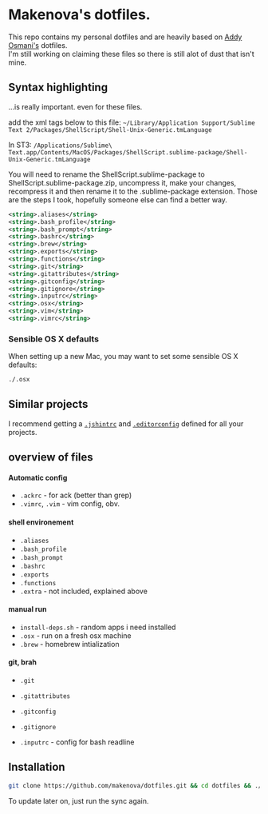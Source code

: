 # Makenova's dotfiles.

This repo contains my personal dotfiles and are heavily based on [Addy Osmani's](https://github.com/addyosmani/dotfiles/) dotfiles.  
I'm still working on claiming these files so there is still alot of dust that isn't mine.

## Syntax highlighting

…is really important. even for these files.

add the xml tags below to this file: `~/Library/Application Support/Sublime Text 2/Packages/ShellScript/Shell-Unix-Generic.tmLanguage`

In ST3: `/Applications/Sublime\ Text.app/Contents/MacOS/Packages/ShellScript.sublime-package/Shell-Unix-Generic.tmLanguage`

You will need to rename the ShellScript.sublime-package to ShellScript.sublime-package.zip, uncompress it, make your changes, recompress it and then rename it to the .sublime-package extension. Those are the steps I took, hopefully someone else can find a better way.

```xml
<string>.aliases</string>
<string>.bash_profile</string>
<string>.bash_prompt</string>
<string>.bashrc</string>
<string>.brew</string>
<string>.exports</string>
<string>.functions</string>
<string>.git</string>
<string>.gitattributes</string>
<string>.gitconfig</string>
<string>.gitignore</string>
<string>.inputrc</string>
<string>.osx</string>
<string>.vim</string>
<string>.vimrc</string>
```



### Sensible OS X defaults

When setting up a new Mac, you may want to set some sensible OS X defaults:

```bash
./.osx
```

## Similar projects

I recommend getting a [`.jshintrc`](https://github.com/jshint/node-jshint/blob/master/.jshintrc) and [`.editorconfig`](http://editorconfig.org/) defined for all your projects.





## overview of files

####  Automatic config
* `.ackrc` - for ack (better than grep)
* `.vimrc`, `.vim` - vim config, obv.

#### shell environement
* `.aliases`
* `.bash_profile`
* `.bash_prompt`
* `.bashrc`
* `.exports`
* `.functions`
* `.extra` - not included, explained above

#### manual run
* `install-deps.sh` - random apps i need installed
* `.osx` - run on a fresh osx machine
* `.brew` - homebrew intialization

#### git, brah
* `.git`
* `.gitattributes`
* `.gitconfig`
* `.gitignore`

* `.inputrc` - config for bash readline


## Installation

```bash
git clone https://github.com/makenova/dotfiles.git && cd dotfiles && ./sync.sh
```

To update later on, just run the sync again.
